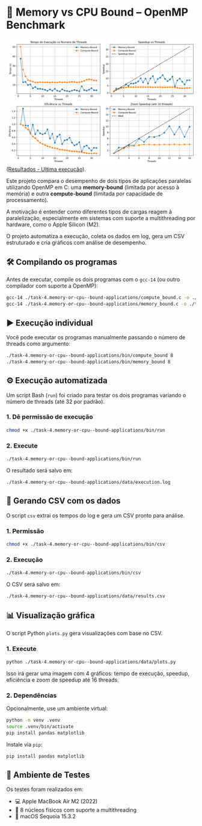 # 🔁 Memory vs CPU Bound – OpenMP Benchmark

![performance_analysis](./data/performance_analysis.png)
([Resultados - Ultima execução](./data/results.csv)).

Este projeto compara o desempenho de dois tipos de aplicações paralelas utilizando OpenMP em C: uma **memory-bound** (limitada por acesso à memória) e outra **compute-bound** (limitada por capacidade de processamento).

A motivação é entender como diferentes tipos de cargas reagem à paralelização, especialmente em sistemas com suporte a multithreading por hardware, como o Apple Silicon (M2).  

O projeto automatiza a execução, coleta os dados em log, gera um CSV estruturado e cria gráficos com análise de desempenho.

## 🛠️ Compilando os programas

Antes de executar, compile os dois programas com o `gcc-14` (ou outro compilador com suporte a OpenMP):

```bash
gcc-14 ./task-4.memory-or-cpu--bound-applications/compute_bound.c -o ./task-4.memory-or-cpu--bound-applications/bin/compute_bound -fopenmp -lm
gcc-14 ./task-4.memory-or-cpu--bound-applications/memory_bound.c -o ./task-4.memory-or-cpu--bound-applications/bin/memory_bound -fopenmp
```

## ▶️ Execução individual

Você pode executar os programas manualmente passando o número de threads como argumento:

```bash
./task-4.memory-or-cpu--bound-applications/bin/compute_bound 8
./task-4.memory-or-cpu--bound-applications/bin/memory_bound 8
```

## ⚙️ Execução automatizada

Um script Bash (`run`) foi criado para testar os dois programas variando o número de threads (até 32 por padrão).

### 1. Dê permissão de execução

```bash
chmod +x ./task-4.memory-or-cpu--bound-applications/bin/run
```

### 2. Execute

```bash
./task-4.memory-or-cpu--bound-applications/bin/run
```

O resultado será salvo em:

```bash
./task-4.memory-or-cpu--bound-applications/data/execution.log
```

## 📄 Gerando CSV com os dados

O script `csv` extrai os tempos do log e gera um CSV pronto para análise.

### 1. Permissão

```bash
chmod +x ./task-4.memory-or-cpu--bound-applications/bin/csv
```

### 2. Execução

```bash
./task-4.memory-or-cpu--bound-applications/bin/csv
```

O CSV será salvo em:

```bash
./task-4.memory-or-cpu--bound-applications/data/results.csv
```

## 📊 Visualização gráfica

O script Python `plots.py` gera visualizações com base no CSV.

### 1. Execute

```bash
python ./task-4.memory-or-cpu--bound-applications/data/plots.py
```

Isso irá gerar uma imagem com 4 gráficos: tempo de execução, speedup, eficiência e zoom de speedup até 16 threads.

### 2. Dependências

Opcionalmente, use um ambiente virtual:

```bash
python -m venv .venv
source .venv/bin/activate
pip install pandas matplotlib
```

Instale via `pip`:

```bash
pip install pandas matplotlib
```

## 📍 Ambiente de Testes

Os testes foram realizados em:

- 💻 Apple MacBook Air M2 (2022)
- 🧠 8 núcleos físicos com suporte a multithreading
- 🍎 macOS Sequoia 15.3.2
